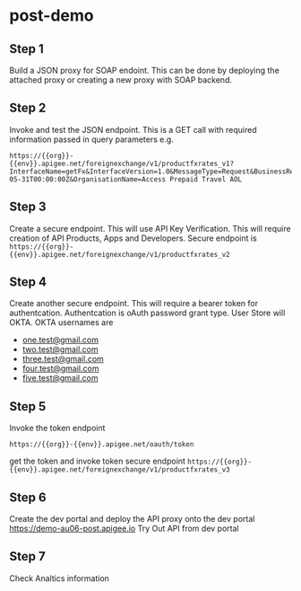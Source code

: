 # post-demo

## Step 1
Build a JSON proxy for SOAP endoint. This can be done by deploying the attached proxy or creating a new proxy with SOAP backend.

## Step 2
Invoke and test the JSON endpoint.
This is a GET call with required information passed in query parameters e.g.
```
https://{{org}}-{{env}}.apigee.net/foreignexchange/v1/productfxrates_v1?InterfaceName=getFx&InterfaceVersion=1.0&MessageType=Request&BusinessReferenceID=testgetFx001&SourceSystemID=Gateway&Timestamp=2019-05-31T00:00:00Z&OrganisationName=Access Prepaid Travel AOL
```

## Step 3
Create a secure endpoint. This will use API Key Verification.
This will require creation of API Products, Apps and Developers. Secure endpoint is `https://{{org}}-{{env}}.apigee.net/foreignexchange/v1/productfxrates_v2`

## Step 4
Create another secure endpoint. This will require a bearer token for authentcation.
Authentcation is oAuth password grant type.
User Store will OKTA. OKTA usernames are
- one.test@gmail.com
- two.test@gmail.com
- three.test@gmail.com
- four.test@gmail.com
- five.test@gmail.com

## Step 5
Invoke the token endpoint
```
https://{{org}}-{{env}}.apigee.net/oauth/token
```
get the token and invoke token secure endpoint `https://{{org}}-{{env}}.apigee.net/foreignexchange/v1/productfxrates_v3`

## Step 6
Create the dev portal and deploy the API proxy onto the dev portal
https://demo-au06-post.apigee.io
Try Out API from dev portal

## Step 7
Check Analtics information
